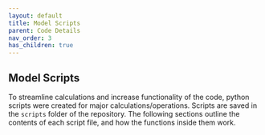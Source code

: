 ```yaml
---
layout: default
title: Model Scripts
parent: Code Details
nav_order: 3
has_children: true
---
```


## Model Scripts

To streamline calculations and increase functionality of the code, python scripts were created for major calculations/operations. Scripts are saved in the `scripts` folder of the repository. The following sections outline the contents of each script file, and how the functions inside them work.